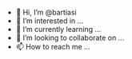 - 👋 Hi, I’m @bartiasi
- 👀 I’m interested in ...
- 🌱 I’m currently learning ...
- 💞️ I’m looking to collaborate on ...
- 📫 How to reach me ...

<!---
bartiasi/bartiasi is a ✨ special ✨ repository because its `README.md` (this file) appears on your GitHub profile.
You can click the Preview link to take a look at your changes.
--->
